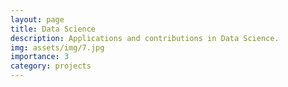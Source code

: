 ```yaml
---
layout: page
title: Data Science
description: Applications and contributions in Data Science.
img: assets/img/7.jpg
importance: 3
category: projects
---
```

